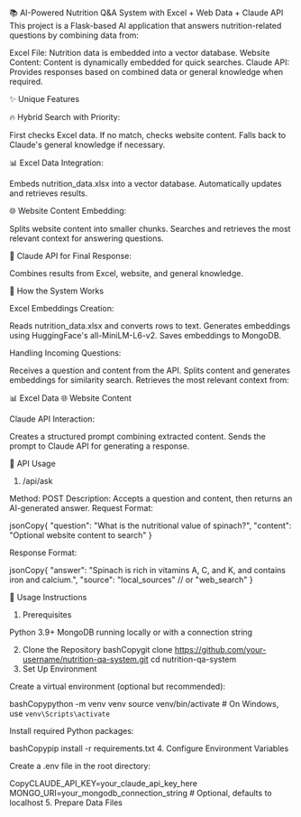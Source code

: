 📚 AI-Powered Nutrition Q&A System with Excel + Web Data + Claude API
This project is a Flask-based AI application that answers nutrition-related questions by combining data from:

Excel File: Nutrition data is embedded into a vector database.
Website Content: Content is dynamically embedded for quick searches.
Claude API: Provides responses based on combined data or general knowledge when required.


✨ Unique Features

🔥 Hybrid Search with Priority:

First checks Excel data.
If no match, checks website content.
Falls back to Claude's general knowledge if necessary.


📊 Excel Data Integration:

Embeds nutrition_data.xlsx into a vector database.
Automatically updates and retrieves results.


🌐 Website Content Embedding:

Splits website content into smaller chunks.
Searches and retrieves the most relevant context for answering questions.


🤖 Claude API for Final Response:

Combines results from Excel, website, and general knowledge.




🚀 How the System Works

Excel Embeddings Creation:

Reads nutrition_data.xlsx and converts rows to text.
Generates embeddings using HuggingFace's all-MiniLM-L6-v2.
Saves embeddings to MongoDB.


Handling Incoming Questions:

Receives a question and content from the API.
Splits content and generates embeddings for similarity search.
Retrieves the most relevant context from:

📊 Excel Data
🌐 Website Content




Claude API Interaction:

Creates a structured prompt combining extracted content.
Sends the prompt to Claude API for generating a response.




📡 API Usage
1. /api/ask

Method: POST
Description: Accepts a question and content, then returns an AI-generated answer.
Request Format:

jsonCopy{
  "question": "What is the nutritional value of spinach?",
  "content": "Optional website content to search"
}

Response Format:

jsonCopy{
  "answer": "Spinach is rich in vitamins A, C, and K, and contains iron and calcium.",
  "source": "local_sources" // or "web_search"
}

📖 Usage Instructions
1. Prerequisites

Python 3.9+
MongoDB running locally or with a connection string

2. Clone the Repository
bashCopygit clone https://github.com/your-username/nutrition-qa-system.git
cd nutrition-qa-system
3. Set Up Environment

Create a virtual environment (optional but recommended):

bashCopypython -m venv venv
source venv/bin/activate  # On Windows, use `venv\Scripts\activate`

Install required Python packages:

bashCopypip install -r requirements.txt
4. Configure Environment Variables

Create a .env file in the root directory:

CopyCLAUDE_API_KEY=your_claude_api_key_here
MONGO_URI=your_mongodb_connection_string  # Optional, defaults to localhost
5. Prepare Data Files
